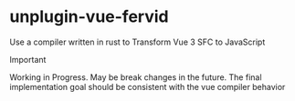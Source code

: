 # unplugin-vue-fervid

Use a compiler written in rust to Transform Vue 3 SFC to JavaScript

> [!IMPORTANT]
> Working in Progress.  May be break changes in the future. The final implementation goal should be consistent with the vue compiler behavior
